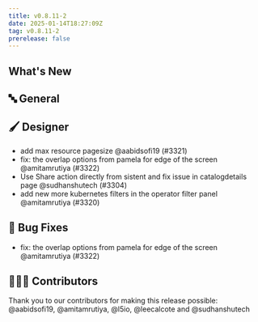 ```yaml
---
title: v0.8.11-2
date: 2025-01-14T18:27:09Z
tag: v0.8.11-2
prerelease: false
---
```


## What's New
## 🔤 General
## 🖌️ Designer

- add max resource pagesize @aabidsofi19 (#3321)
- fix: the overlap options from pamela for edge of the screen @amitamrutiya (#3322)
- Use Share action directly from sistent and fix issue in catalogdetails page @sudhanshutech (#3304)
- add new more kubernetes filters in the operator filter panel  @amitamrutiya (#3320)

## 🐛 Bug Fixes

- fix: the overlap options from pamela for edge of the screen @amitamrutiya (#3322)

## 👨🏽‍💻 Contributors

Thank you to our contributors for making this release possible:
@aabidsofi19, @amitamrutiya, @l5io, @leecalcote and @sudhanshutech
